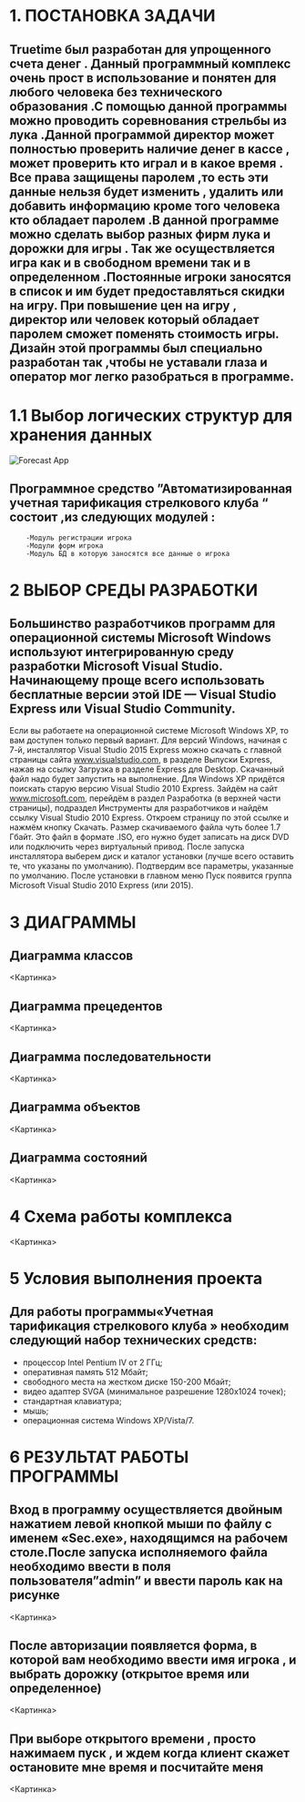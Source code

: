 # 1. ПОСТАНОВКА ЗАДАЧИ
## Truetime был разработан для упрощенного счета денег . Данный     программный комплекс очень прост в использование и понятен для любого человека без технического образования .С помощью данной программы можно проводить соревнования стрельбы из лука .Данной программой директор может полностью проверить наличие денег в кассе , может проверить кто играл и в какое время .                                                                                                       Все права защищены паролем ,то есть эти данные нельзя будет изменить , удалить или добавить информацию кроме того человека кто обладает паролем .В данной программе можно сделать выбор разных фирм лука и дорожки для игры . Так же осуществляется игра как и в свободном времени так и в определенном .Постоянные игроки заносятся в список и им будет предоставляться скидки на игру. При повышение цен на игру , директор или человек который обладает паролем сможет поменять стоимость игры. Дизайн этой программы был специально разработан так ,чтобы не уставали глаза и оператор мог легко разобраться в программе.
# 1.1	Выбор логических структур для хранения данных
![Forecast App](http://s4.uploads.ru/t/JyGcn.png "Forecast App")
## Программное средство ”Автоматизированная учетная тарификация стрелкового клуба “  состоит ,из следующих модулей :
        -Модуль регистрации игрока 
        -Модули форм игрока 
        -Модуль БД в которую заносятся все данные о игрока 
# 2 ВЫБОР СРЕДЫ РАЗРАБОТКИ
## Большинство разработчиков программ для операционной системы Microsoft Windows используют интегрированную среду разработки Microsoft Visual Studio. Начинающему проще всего использовать бесплатные версии этой IDE — Visual Studio Express или Visual Studio Community.
Если вы работаете на операционной системе Microsoft Windows XP, то вам доступен только первый вариант.
       Для версий Windows, начиная с 7-й, инсталлятор Visual Studio 2015 Express можно скачать с главной страницы сайта www.visualstudio.com, в разделе Выпуски Express, нажав на ссылку Загрузка в разделе Express для Desktop. Скачанный файл надо будет запустить на выполнение.
       Для Windows XP придётся поискать старую версию Visual Studio 2010 Express. Зайдём на сайт www.microsoft.com, перейдём в раздел Разработка (в верхней части страницы), подраздел Инструменты для разработчиков и найдём ссылку Visual Studio 2010 Express. Откроем страницу по этой ссылке и нажмём кнопку Скачать. Размер скачиваемого файла чуть более 1.7 Гбайт. Это файл в формате .ISO, его нужно будет записать на диск DVD или подключить через виртуальный привод.
После запуска инсталлятора выберем диск и каталог установки (лучше всего оставить те, что указаны по умолчанию). Подтвердим все параметры, указанные по умолчанию.
После установки в главном меню Пуск появится группа Microsoft Visual Studio 2010 Express (или 2015).
# 3 ДИАГРАММЫ
## Диаграмма классов
<Картинка>
## Диаграмма прецедентов
<Картинка>
## Диаграмма последовательности
<Картинка>
## Диаграмма объектов
<Картинка>
## Диаграмма состояний 
<Картинка>
# 4 Схема работы комплекса
<Картинка>
# 5 Условия выполнения проекта

## Для работы программы«Учетная тарификация стрелкового клуба » необходим следующий набор технических средств:

-	процессор Intel Pentium IV от 2 ГГц;
-	оперативная память 512 Мбайт;
-	свободного места на жестком диске 150-200 Мбайт;
-	видео адаптер SVGA (минимальное разрешение 1280x1024 точек);
-	стандартная клавиатура;
-	мышь; 
-	операционная система Windows XP/Vista/7.

# 6 РЕЗУЛЬТАТ РАБОТЫ ПРОГРАММЫ
## Вход в программу осуществляется двойным нажатием левой кнопкой мыши по файлу с именем  «Sec.exe», находящимся на рабочем столе.После запуска исполняемого файла необходимо ввести в поля пользователя”admin” и ввести пароль как на рисунке 
<Картинка>
## После авторизации появляется форма, в которой вам необходимо ввести имя игрока , и выбрать дорожку (открытое время или определенное)
<Картинка>
## При выборе открытого времени , просто нажимаем пуск , и ждем когда клиент скажет остановите мне время и посчитайте меня 
<Картинка>




